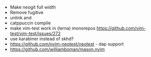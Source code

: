 - Make neogit full width
- Remove fugitive
- unlink <Cr> and <C-m>
- catppuccin compile
- make vim-test work in (lerna) monorepos https://github.com/vim-test/vim-test/issues/272
- use karabiner instead of skhd?
- https://github.com/nvim-neotest/neotest - dap support
- https://github.com/williamboman/mason.nvim
